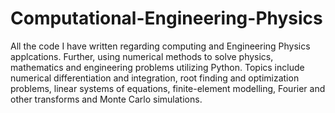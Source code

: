 # Computational-Engineering-Physics
All the code I have written regarding computing and Engineering Physics applcations. Further, using numerical methods to solve physics, mathematics and engineering problems utilizing Python. Topics include numerical differentiation and integration, root finding and optimization problems, linear systems of equations, finite-element modelling, Fourier and other transforms and Monte Carlo simulations.
